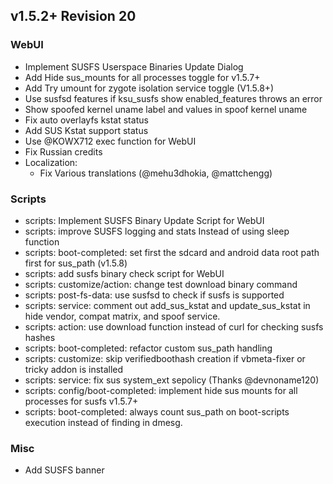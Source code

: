 ## v1.5.2+ Revision 20
### WebUI
* Implement SUSFS Userspace Binaries Update Dialog
* Add Hide sus_mounts for all processes toggle for v1.5.7+
* Add Try umount for zygote isolation service toggle (V1.5.8+)
* Use susfsd features if ksu_susfs show enabled_features throws an error 
* Show spoofed kernel uname label and values in spoof kernel uname
* Fix auto overlayfs kstat status
* Add SUS Kstat support status
* Use @KOWX712 exec function for WebUI
* Fix Russian credits
* Localization:
  * Fix Various translations (@mehu3dhokia, @mattchengg)
### Scripts
* scripts: Implement SUSFS Binary Update Script for WebUI
* scripts: improve SUSFS logging and stats Instead of using sleep function
* scripts: boot-completed: set first the sdcard and android data root path first for sus_path (v1.5.8)
* scripts: add susfs binary check script for WebUI
* scripts: customize/action: change test download binary command
* scripts: post-fs-data: use susfsd to check if susfs is supported
* scripts: service: comment out add_sus_kstat and update_sus_kstat in hide vendor, compat matrix, and spoof service.
* scripts: action: use download function instead of curl for checking susfs hashes
* scripts: boot-completed: refactor custom sus_path handling
* scripts: customize: skip verifiedboothash creation if vbmeta-fixer or tricky addon is installed
* scripts: service: fix sus system_ext sepolicy (Thanks @devnoname120)
* scripts: config/boot-completed: implement hide sus mounts for all processes for susfs v1.5.7+
* scripts: boot-completed: always count sus_path on boot-scripts execution instead of finding in dmesg.
### Misc
* Add SUSFS banner